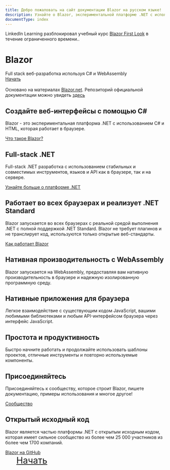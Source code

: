 ```yaml
---
title: Добро пожаловать на сайт документации Blazor на русском языке!
description: Узнайте о Blazor, экспериментальной платформе .NET с использованием C#/Razor и HTML, которая работает в браузере с помощью WebAssembly.
documentType: index
---
```

<div class="container-fluid update-banner">
	<div class="container">
		LinkedIn Learning разблокировал учебный курс <a href="https://www.linkedin.com/learning/blazor-first-look?trk=insiders_blazorFL_learning" aria-label="Watch Blazor First Look">Blazor First Look</a> в течение ограниченного времени.. 
	</div>
</div>
<div class="hero">
  <div class="wrap">
    <h1 class="text">
      <strong>Blazor</strong>
    </h1>
    <div class="minitext">
        Full stack веб-разработка используя C# и WebAssembly
    </div>
    <div class="buttons-unit">
      <a href="/docs/get-started.html" class="button"><i class="glyphicon glyphicon-send"></i>Начать</a>
    </div>
    <div class="minitext">
        <br />
        Основано на материалах <a href="http://Blazor.net" target="_blank" class="honeydew">Blazor.net</a>. Репозиторий официальной документации можно увидеть <a href="https://github.com/aspnet/Blazor.Docs" class="honeydew" target="_blank">здесь</a>
    </div>
  </div>
</div>
<div class="key-section">
  <div class="container">
    <div class="row">
      <div class="col-md-10 col-md-offset-1">
        <i class="glyphicon glyphicon-wrench"></i>
        <section>
          <h2>Создайте веб-интерфейсы с помощью C#</h2>
          <p class="lead">Blazor - это экспериментальная платформа .NET с использованием C# и HTML, которая работает в браузере.</p>
          <div class="lead"><a href="/docs/introduction/faq.html">Что такое Blazor?</a></div>
        </section>
      </div>
    </div>
  </div>
</div>
<div class="counter-key-section">
  <div class="container">
    <div class="row">
      <div class="col-md-10 col-md-offset-1">
        <section>
          <h2>Full-stack .NET</h2>
          <p class="lead">Full-stack .NET разработка с использованием стабильных и совместимых инструментов, языков и API как в браузере, так и на сервере.</p>
          <div class="lead"><a href="https://www.microsoft.com/net">Узнайте больше о платформе .NET</a></div>
        </section>
        <i class="glyphicon glyphicon-tasks"></i>
      </div>
    </div>
  </div>
</div>
<div class="key-section">
  <div class="container content">
    <div class="row">
      <div class="col-md-10 col-md-offset-1">
        <i class="glyphicon glyphicon-globe"></i>
        <section>
          <h2>Работает во всех браузерах и реализует .NET Standard</h2>
          <p class="lead">Blazor запускается во всех браузерах c реальной средой выполнения .NET  с полной поддержкой .NET Standard. Blazor не требует плагинов и не транслирует код, используются только открытые веб-стандарты.</p>
          <div class="lead"><a href="/docs/introduction/index.html">Как работает Blazor</a></div>
        </section>
      </div>
    </div>
  </div>
</div>
<div class="counter-key-section">
  <div class="container">
    <div class="row">
      <div class="col-md-10 col-md-offset-1">
        <section>
          <h2>Нативная производительность с WebAssembly</h2>
          <p class="lead">
          Blazor запускается на WebAssembly, предоставляя вам нативную производительность в браузере и надежную изолированную программную среду.
          </p>
        </section>
        <i class="glyphicon glyphicon-fire"></i>
      </div>
    </div>
  </div>
</div>
<div class="key-section">
  <div class="container content">
    <div class="row">
      <div class="col-md-10 col-md-offset-1">
        <i class="glyphicon glyphicon-transfer"></i>
        <section>
          <h2>Нативные приложения для браузера</h2>
          <p class="lead">Легкое взаимодействие с существующим кодом JavaScript, вашими любимыми библиотеками и любым API-интерфейсом браузера через интерфейс JavaScript.</p>
        </section>
      </div>
    </div>
  </div>
</div>
<div class="counter-key-section">
  <div class="container">
    <div class="row">
      <div class="col-md-10 col-md-offset-1">
        <section>
          <h2>Простота и продуктивность</h2>
          <p class="lead">
          Быстро начните работать и продолжайте использовать шаблоны проектов, отличные инструменты и повторно используемые компоненты.</p>
        </section>
        <i class="glyphicon glyphicon-console"></i>
      </div>
    </div>
  </div>
</div>
<div class="key-section">
  <div class="container content">
    <div class="row">
      <div class="col-md-10 col-md-offset-1">
        <i class="glyphicon glyphicon-user"></i>
        <section>
          <h2>Присоединяйтесь</h2>
          <p class="lead">Присоединяйтесь к сообществу, которое строит Blazor, пишете документацию, примеры использования и многое другое!</p>
          <div class="lead"><a href="community.md">Сообщество</a></div>
        </section>
      </div>
    </div>
  </div>
</div>
<div class="counter-key-section">
  <div class="container">
    <div class="row">
      <div class="col-md-10 col-md-offset-1">
        <section>
          <h2>Открытый исходный код</h2>
          <p class="lead">Blazor является частью платформы .NET с открытым исходным кодом, которая имеет сильное сообщество из более чем 25 000 участников из более чем 1700 компаний.</p>
          <div class="lead"><a href="https://github.com/aspnet/blazor">Blazor на GitHub</a></div>
        </section>
        <i class="glyphicon glyphicon-road"></i>
      </div>
    </div>
  </div>
</div>
<div class="get-started-section">
  <div class="container">
    <div class="row">
      <div class="buttons-unit" style="padding-bottom:50px">
        <a href="/docs/get-started.html" class="btn btn-primary" style="font-size:2em;display:inline;padding:15px"><i class="glyphicon glyphicon-send" style="font-size:1em;padding:0 20px 0 0"></i>Начать</a>
      </div>
    </div>
  </div>
</div>
